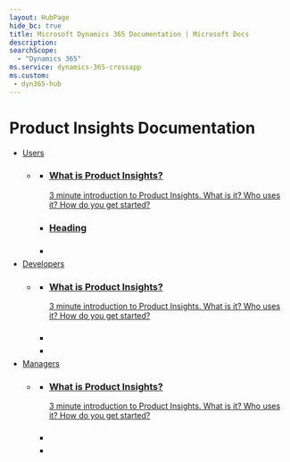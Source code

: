```yaml
---
layout: HubPage
hide_bc: true
title: Microsoft Dynamics 365 Documentation | Microsoft Docs
description: 
searchScope:
  - "Dynamics 365"
ms.service: dynamics-365-crossapp
ms.custom:
 - dyn365-hub
---
```

<div id="main" class="v2">
<div class="container">
    <h1>Product Insights Documentation</h1>
    <ul class="pivots">
        <li>
            <a href="#users">Users</a>
            <ul id="users">
                <li>
                    <a href="#users-section"></a>
                    <ul id="users-section" class="cardsZ">
                        <li>
							<a href="developers/quick-starts/what-is.md">
								<div class="cardSize">
									<div class="cardPadding">
										<div class="card">
											<div class="cardText">
												<h3>What is Product Insights?</h3>
												<p>3 minute introduction to Product Insights. What is it? Who uses it? How do you get started? </p>
											</div>
										</div>
									</div>
								</div>
							</a>
                        </li>
                        <li>
							<a href="">
								<div class="cardSize">
									<div class="cardPadding">
										<div class="card">
											<div class="cardText">
												<h3>Heading</h3>
												<p></p>
											</div>
										</div>
									</div>
								</div>
							</a>							
                        </li>
                        <li>
							<a href="">
								<div class="cardSize">
									<div class="cardPadding">
										<div class="card">
											<div class="cardText">
												<h3></h3>
												<p></p>
											</div>
										</div>
									</div>
								</div>
							</a>							
                        </li>
                    </ul>
                </li>
            </ul>
        </li>
        <li>
            <a href="#developers">Developers</a>
            <ul id="developers">
                <li>
                    <a href="#dev-section"></a>
                    <ul id="dev-section" class="cardsZ">
                        <li>
							<a href="developers/quick-starts/what-is.md">
								<div class="cardSize">
									<div class="cardPadding">
										<div class="card">
											<div class="cardText">
												<h3>What is Product Insights?</h3>
												<p>3 minute introduction to Product Insights. What is it? Who uses it? How do you get started? </p>
											</div>
										</div>
									</div>
								</div>
							</a>
                        </li>
                        <li>
							<a href="">
								<div class="cardSize">
									<div class="cardPadding">
										<div class="card">
											<div class="cardText">
												<h3></h3>
												<p></p>
											</div>
										</div>
									</div>
								</div>
							</a>							
                        </li>
                        <li>
							<a href="">
								<div class="cardSize">
									<div class="cardPadding">
										<div class="card">
											<div class="cardText">
												<h3></h3>
												<p></p>
											</div>
										</div>
									</div>
								</div>
							</a>							
                        </li>
                    </ul>
                </li>			
            </ul>
        </li>
        <li>
            <a href="#managers">Managers</a>
            <ul id="managers">
                <li>
                    <a href="#man-section"></a>
                    <ul id="man-section" class="cardsZ">
                        <li>
							<a href="developers/quick-starts/what-is.md">
								<div class="cardSize">
									<div class="cardPadding">
										<div class="card">
											<div class="cardText">
												<h3>What is Product Insights?</h3>
												<p>3 minute introduction to Product Insights. What is it? Who uses it? How do you get started? </p>
											</div>
										</div>
									</div>
								</div>
							</a>
                        </li>
                        <li>
							<a href="">
								<div class="cardSize">
									<div class="cardPadding">
										<div class="card">
											<div class="cardText">
												<h3></h3>
												<p></p>
											</div>
										</div>
									</div>
								</div>
							</a>							
                        </li>
                        <li>
							<a href="">
								<div class="cardSize">
									<div class="cardPadding">
										<div class="card">
											<div class="cardText">
												<h3></h3>
												<p></p>
											</div>
										</div>
									</div>
								</div>
							</a>							
                        </li>
                    </ul>
                </li>			
            </ul>
        </li>		
    </ul>
</div>
